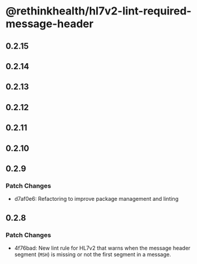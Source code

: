 # @rethinkhealth/hl7v2-lint-required-message-header

## 0.2.15

## 0.2.14

## 0.2.13

## 0.2.12

## 0.2.11

## 0.2.10

## 0.2.9

### Patch Changes

- d7af0e6: Refactoring to improve package management and linting

## 0.2.8

### Patch Changes

- 4f76bad: New lint rule for HL7v2 that warns when the message header segment (`MSH`) is missing or not the first segment in a message.
